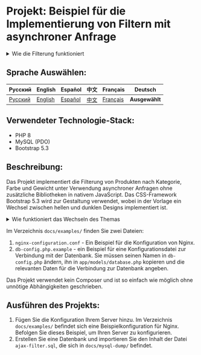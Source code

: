 # Projekt: Beispiel für die Implementierung von Filtern mit asynchroner Anfrage

<details>
  <summary>Wie die Filterung funktioniert</summary>

![ajax filter is in operation](../img/ajax-filter-main.gif)
</details>

## Sprache Auswählen:

| Русский | English | Español | 中文 | Français | Deutsch |
|---------|------------|------------|-----------|-------------|----------|
| [Русский](../../README.md) | [English](README_en.md) | [Español](README_es.md) | [中文](README_zh.md) | [Français](README_fr.md) | **Ausgewählt** |


## Verwendeter Technologie-Stack:
- PHP 8
- MySQL (PDO)
- Bootstrap 5.3

## Beschreibung:
Das Projekt implementiert die Filterung von Produkten nach Kategorie, Farbe und Gewicht unter Verwendung asynchroner Anfragen ohne zusätzliche Bibliotheken in nativem JavaScript. Das CSS-Framework Bootstrap 5.3 wird zur Gestaltung verwendet, wobei in der Vorlage ein Wechsel zwischen hellen und dunklen Designs implementiert ist. 

<details>
  <summary>Wie funktioniert das Wechseln des Themas</summary>

![ajax filter is in operation](../img/ajax-filter-theme-color.gif)
</details>

Im Verzeichnis `docs/examples/` finden Sie zwei Dateien:
1. `nginx-configuration.conf` - Ein Beispiel für die Konfiguration von Nginx.
2. `db-config.php.example` - ein Beispiel für eine Konfigurationsdatei zur Verbindung mit der Datenbank. Sie müssen seinen Namen in `db-config.php` ändern, ihn in `app/models/database.php` kopieren und die relevanten Daten für die Verbindung zur Datenbank angeben.

Das Projekt verwendet kein Composer und ist so einfach wie möglich ohne unnötige Abhängigkeiten geschrieben.

## Ausführen des Projekts:
1. Fügen Sie die Konfiguration Ihrem Server hinzu. Im Verzeichnis `docs/examples/` befindet sich eine Beispielkonfiguration für Nginx. Befolgen Sie dieses Beispiel, um Ihren Server zu konfigurieren.
2. Erstellen Sie eine Datenbank und importieren Sie den Inhalt der Datei `ajax-filter.sql`, die sich in `docs/mysql-dump/` befindet.
